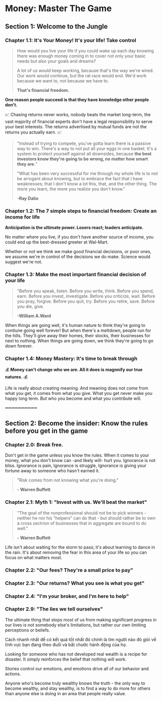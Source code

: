 # Money: Master The Game

## Section 1: Welcome to the Jungle

### Chapter 1.1: It's Your Money! It's your life! Take control

> How would you live your life if you could wake up each day knowing there was enough money coming in to cover not only your basic needs but also your goals and dreams? 
>
> A lot of us would keep working, because that's the way we're wired. Our work would continue, but the rat race would end. We'd work because we want to, not because we have to.
>
> **That's financial freedom.**

**One reason people succeed is that they have knowledge other people don't.**

📈 Chasing returns never works, nobody beats the market long-term, the vast majority of financial experts don't have a legal responsibility to serve your best interests. The returns advertised by mutual funds are not the returns you actually earn. 📈 

> "Instead of trying to compete, you've gotta learn there is a passive way to win. There's a way to not put all your eggs in one basket. It's a system to protect yourself against all downsides, because **the best investors know they're going to be wrong, no matter how smart they are.**"
>
> "What has been very successful for me through my whole life is to not be arrogant about knowing, but to embrace the fact that I have weaknesses; that I don't know a lot this, that, and the other thing. The more you learn, the more you realize you don't know."
>
> **-Ray Dalio**

### Chapter 1.2: The 7 simple steps to financial freedom: Create an income for life

**Anticipation is the ultimate power. Losers react; leaders anticipate.**

No matter where you live, if you don't have another source of income, you could end up the best-dressed greeter at Wal-Mart.

Whether or not we think we make good financial decisions, or poor ones, we assume we're in control of the decisions we do make. Science would suggest we're not.

### Chapter 1.3: Make the most important financial decision of your life

> "Before you speak, listen. Before you write, think. Before you spend, earn. Before you invest, investigate. Before you criticize, wait. Before you pray, forgive. Before you quit, try. Before you retire, save. Before you die, give.
>
> **-William A.Ward**

When things are going well, it's human nature to think they're going to contiune going well forever! But when there's a meltdown, people run for the hills. They'll give away their homes, their stocks, their businesses for next to nothing. When things are going down, we think they're going to go down forever.

### Chapter 1.4: Money Mastery: It's time to break through

💰 **Money can't change who we are. All it does is magnnify our true natures.** 💰

Life is really about creating meaning. And meaning does not come from what you get, it comes from what you give. What you get never make you happy long term. But who you become and what you contribute will.

➖➖➖➖➖➖➖➖➖➖

## Section 2: Become the insider: Know the rules before you get in the game

### Chapter 2.0: Break free.

Don't get in the game unless you know the rules. When it comes to your money, what you don't know can -and likely will- hurt you. Ignorance is not bliss. Ignorance is pain, Ignorance is struggle, Ignorance is giving your fortune away to someone who hasn't earned it.

> "Risk comes from not knowing what you're doing."
>
> **- Warren Buffett**

### Chapter 2.1: Myth 1: "Invest with us. We'll beat the market"

> "The goal of the nonprofessional should not be to pick winners - neither he nor his "helpers" can do that - but should rather be to own a cross sectrion of businesses that in aggregate are bound to do well."
>
> **- Warren Buffett**

Life isn't about waiting for the storm to pass; it's about learning to dance in the rain. It's about removing the fear in this area of your life so you can focus on what matters most.

### Chapter 2.2: "Our fees? They're a small price to pay"
### Chapter 2.3: "Our returns? What you see is what you get"
### Chapter 2.4: "I'm your broker, and I'm here to help"
### Chapter 2.9: "The lies we tell ourselves"

The ultimate thing that stops most of us from making significant progress in our lives is not somebody else's limitations, but rather our own limiting perceptions or beliefs.

Cách nhanh nhất để có kết quả tốt nhất đó chính là tìm người nào đó giỏi về lĩnh vực bạn đang theo đuổi và bắt chước hành động của họ.

Looking for someone who has not developed real wealth is a recipe for disaster. It simply reinforces the belief that nothing will work.

Stories control our emotions, and emotions drive all of our behavior and actions.

Anyone who's become truly wealthy knows the truth - the only way to become wealthy, and stay wealthy, is to find a way to do more for others than anyone else is doing in an area that people really value.
